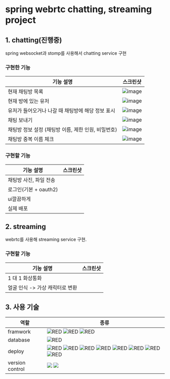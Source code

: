 # spring webrtc chatting, streaming project

## 1. chatting(진행중)
spring websocket과 stomp를 사용해서 chatting service 구현
### 구현한 기능
| 기능 설명 | 스크린샷 |
| -------- | -------- |
| 현재 채팅방 목록 | ![image](https://github.com/KimYooBin1/WebRtc_BE/assets/55120730/6c7735c7-0722-4788-8c07-22bac6ad4c69) |
| 현재 방에 있는 유저 | ![image](https://github.com/KimYooBin1/WebRtc_BE/assets/55120730/756907e8-cb38-4079-8657-a2e311f5caa7) |
| 유저가 들어오거나 나갈 때 채팅방에 해당 정보 표시 | ![image](https://github.com/KimYooBin1/WebRtc_BE/assets/55120730/c6682e2d-0c55-4419-af1e-ba5040d07dc4) |
| 채팅 보내기 | ![image](https://github.com/KimYooBin1/WebRtc_BE/assets/55120730/6970f7fd-6fbf-45ca-ab77-7e6fca9a59ac) |
| 채팅방 정보 설정 (채팅방 이름, 제한 인원, 비밀번호) | ![image](https://github.com/KimYooBin1/WebRtc_BE/assets/55120730/553f93b1-17fc-45e9-97eb-8a1ecacc88e7) |
| 채팅방 중복 이름 체크 | ![image](https://github.com/KimYooBin1/WebRtc_BE/assets/55120730/055ff339-95d1-473a-9a82-9bf5ba7966c5) |

### 구현할 기능
| 기능 설명 | 스크린샷 |
| -------- | -------- |
| 채팅방 사진, 파일 전송 | |
| 로그인(기본 + oauth2) | |
| ui깔끔하게 | |
| 실제 배포 | |



## 2. streaming
webrtc를 사용해 streaming service 구현.

### 구현할 기능
| 기능 설명 | 스크린샷 |
| ------- | ----- |
| 1 대 1 화상통화 | |
| 얼굴 인식 -> 가상 캐릭터로 변환 | |

## 3. 사용 기술
| 역할            | 종류
| -------------- | ----------------
| framwork       |  <img alt="RED" src ="https://img.shields.io/badge/SPRING Boot-6DB33F.svg?&style=for-the-badge&logo=SpringBoot&logoColor=white"/> <img alt="RED" src ="https://img.shields.io/badge/Spring Security-6DB33F.svg?&style=for-the-badge&logo=springsecurity&logoColor=white"/> <img alt="RED" src ="https://img.shields.io/badge/React-2361DAFB?style=for-the-badge&logo=React&logoColor=white" /> |
| database       | <img alt="RED" src ="https://img.shields.io/badge/MySQL-4479A1.svg?&style=for-the-badge&logo=MySQL&logoColor=white"/> |
| deploy         | <img alt="RED" src ="https://img.shields.io/badge/webrtc-333333?style=for-the-badge&logo=webrtc" /> <img alt="RED" src ="https://img.shields.io/badge/Nginx-009639.svg?&style=for-the-badge&logo=nginx&logoColor=white"/> <img alt="RED" src ="https://img.shields.io/badge/Docker-2496ED.svg?&style=for-the-badge&logo=docker&logoColor=white"/> <img alt="RED" src ="https://img.shields.io/badge/Amazon EC2-FF9900.svg?&style=for-the-badge&logo=AmazonEC2&logoColor=white"/> <img alt="RED" src ="https://img.shields.io/badge/Amazon Rds-527FFF.svg?&style=for-the-badge&logo=AmazonRds&logoColor=white"/> <img alt="RED" src ="https://img.shields.io/badge/Amazon S3-569A31.svg?&style=for-the-badge&logo=AmazonS3&logoColor=white"/> <img alt="RED" src ="https://img.shields.io/badge/Amazon Route 53-8C4FFF.svg?&style=for-the-badge&logo=Amazon Route 53&logoColor=white"/> <img alt="RED" src ="https://img.shields.io/badge/Certbot-FF1E0D.svg?&style=for-the-badge&logo=Certbot&logoColor=white"/> |                   
| version control|  <img src="https://img.shields.io/badge/Git-F05032?style=for-the-badge&logo=git&logoColor=white"> <img src="https://img.shields.io/badge/GitHub-181717?style=for-the-badge&logo=github&logoColor=white">   |
